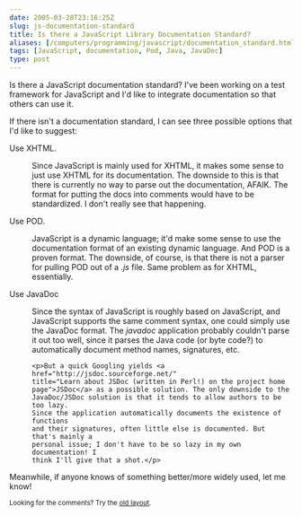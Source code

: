 ```yaml
--- 
date: 2005-03-28T23:16:25Z
slug: js-documentation-standard
title: Is there a JavaScript Library Documentation Standard?
aliases: [/computers/programming/javascript/documentation_standard.html]
tags: [JavaScript, documentation, Pod, Java, JavaDoc]
type: post
---
```


<p>Is there a JavaScript documentation standard? I've been working on a test framework for JavaScript and I'd like to integrate documentation so that others can use it.</p>

<p>If there isn't a documentation standard, I can see three possible options that I'd like to suggest:</p>

<dl>
  <dt>Use XHTML.</dt>
  <dd><p>Since JavaScript is mainly used for XHTML, it makes some sense to
  just use XHTML for its documentation. The downside to this is that there is
  currently no way to parse out the documentation, AFAIK. The format for
  putting the docs into comments would have to be standardized. I don't really
  see that happening.</p></dd>

  <dt>Use POD.</dt>
  <dd><p>JavaScript is a dynamic language; it'd make some sense to use the
  documentation format of an existing dynamic language. And POD is a proven
  format. The downside, of course, is that there is not a parser for pulling
  POD out of a <em>.js</em> file. Same problem as for XHTML,
  essentially.</p></dd>

  <dt>Use JavaDoc</dt>
  <dd>
    <p>Since the syntax of JavaScript is roughly based on JavaScript, and
    JavaScript supports the same comment syntax, one could simply use the
    JavaDoc format. The <em>javadoc</em> application probably couldn't parse it
    out too well, since it parses the Java code (or byte code?) to
    automatically document method names, signatures, etc.</p>

    <p>But a quick Googling yields <a href="http://jsdoc.sourceforge.net/"
    title="Learn about JSDoc (written in Perl!) on the project home
    page">JSDoc</a> as a possible solution. The only downside to the
    JavaDoc/JSDoc solution is that it tends to allow authors to be too lazy.
    Since the application automatically documents the existence of functions
    and their signatures, often little else is documented. But that's mainly a
    personal issue; I don't have to be so lazy in my own documentation! I
    think I'll give that a shot.</p>
  </dd>
</dl>

<p>Meanwhile, if anyone knows of something better/more widely used, let me know!</p>

<p class="past"><small>Looking for the comments? Try the <a rel="nofollow" href="//past.justatheory.com/computers/programming/javascript/documentation_standard.html">old layout</a>.</small></p>


